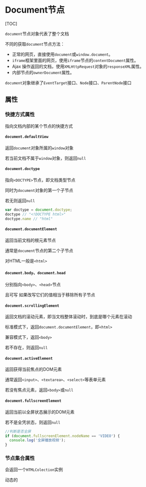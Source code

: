 # Document节点

[TOC]



`document`节点对象代表了整个文档

不同的获取`document`节点方法：

- 正常的网页，直接使用`document`或`window.document`。
- `iframe`框架里面的网页，使用`iframe`节点的`contentDocument`属性。
- Ajax 操作返回的文档，使用`XMLHttpRequest`对象的`responseXML`属性。
- 内部节点的`ownerDocument`属性。

`document`对象继承了`EventTarget`接口、`Node`接口、`ParentNode`接口

## 属性

### 快捷方式属性

指向文档内部的某个节点的快捷方式

#### `document.defaultView`

返回`document`对象所属的`window`对象

若当前文档不属于`window`对象，则返回`null`

#### `document.doctype`

指向`<DOCTYPE>`节点，即文档类型节点

同时为`document`对象的第一个子节点

若无则返回`null`

```javascript
var doctype = document.doctype;
doctype // "<!DOCTYPE html>"
doctype.name // "html"
```

#### `document.documentElement`

返回当前文档的根元素节点

通常是`document`节点的第二个子节点

对HTML一般是`<html>`

#### `document.body`、`document.head`

分别指向`<body>`、`<head>`节点

且可写  如果改写它们的值相当于移除所有子节点

#### `document.scrollingElement`

返回文档的滚动元素，即当文档整体滚动时，到底是哪个元素在滚动

标准模式下，返回`document.documentElement`，即`<html>`

兼容模式下，返回`<body>`

若不存在，则返回`null`

#### `document.activeElement`

返回获得当前焦点的DOM元素

通常返回`<input>`、`<textarea>`、`<select>`等表单元素

若没有焦点元素，返回`<body>`或`null`

#### `document.fullscreenElement`

返回当前以全屏状态展示的DOM元素

若不是全凭状态，则返回`null`

```javascript
//判断是否全屏
if (document.fullscreenElement.nodeName == 'VIDEO') {
  console.log('全屏播放视频');
}
```

### 节点集合属性

会返回一个`HTMLColection`实例

动态的





















































































